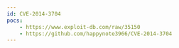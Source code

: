 ```yaml
---
id: CVE-2014-3704
pocs: 
    - https://www.exploit-db.com/raw/35150
    - https://github.com/happynote3966/CVE-2014-3704
---
```

